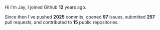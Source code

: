 Hi I'm Jay, I joined Github **12** years ago.

Since then I've pushed **2025** commits, opened **97** issues, submitted **257** pull requests, and contributed to **15** public repositories.
